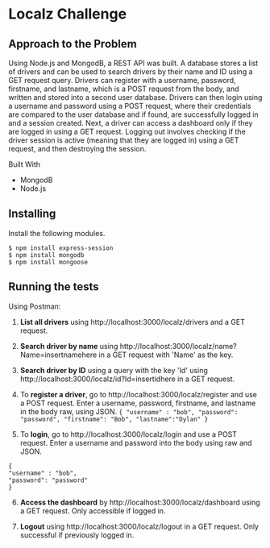 # Localz Challenge

## Approach to the Problem

Using Node.js and MongodB, a REST API was built. A database stores a list of drivers and can be used to search drivers by their name and ID using a GET request query. Drivers can register with a username, password, firstname, and lastname, which is a POST request from the body, and written and stored into a second user database. Drivers can then login using a username and password using a POST request, where their credentials are compared to the user database and if found, are successfully logged in and a session created. Next, a driver can access a dashboard only if they are logged in using a GET request. Logging out involves checking if the driver session is active (meaning that they are logged in) using a GET request, and then destroying the session. 

Built With
* MongodB
* Node.js

## Installing
Install the following modules. 
````
$ npm install express-session
$ npm install mongodb
$ npm install mongoose
````
## Running the tests
Using Postman:

1. **List all drivers** using http://localhost:3000/localz/drivers and a GET request. 

2. **Search driver by name** using http://localhost:3000/localz/name?Name=insertnamehere
in a GET request with 'Name' as the key.

3. **Search driver by ID** using a query with the key 'Id' using http://localhost:3000/localz/id?Id=insertidhere in a GET request.

4. To **register a driver**, go to http://localhost:3000/localz/register and use a POST request. Enter a username, password, firstname, and lastname in the body raw, using JSON. 
``
{
 "username" : "bob",
 "password": "password",
 "firstname": "Bob",
 "lastname":"Dylan"
 }
``    

5. To **login**, go to http://localhost:3000/localz/login and use a POST request. Enter a  username and password into the body using raw and JSON. 
 ````
{
 "username" : "bob",
 "password": "password"
}
````

6. **Access the dashboard** by http://localhost:3000/localz/dashboard using a GET request. Only accessible if logged in. 

7. **Logout** using http://localhost:3000/localz/logout in a GET request. Only successful if previously logged in. 

